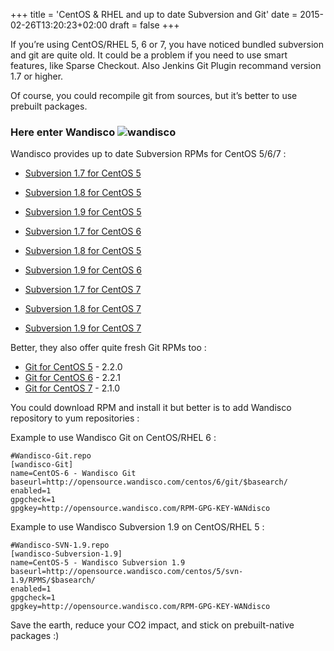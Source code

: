 +++
title = 'CentOS & RHEL and up to date Subversion and Git'
date = 2015-02-26T13:20:23+02:00
draft = false
+++

If you’re using CentOS/RHEL 5, 6 or 7, you have noticed bundled subversion and git are quite old. It could be a problem if you need to use smart features, like Sparse Checkout. Also Jenkins Git Plugin recommand version 1.7 or higher.

Of course, you could recompile git from sources, but it’s better to use prebuilt packages.

### Here enter Wandisco ![wandisco](https://upload.wikimedia.org/wikipedia/commons/thumb/5/5f/WANdisco_logo.svg/251px-WANdisco_logo.svg.png?20161116231409)

Wandisco provides up to date Subversion RPMs for CentOS 5/6/7 :

* [Subversion 1.7 for CentOS 5](http://opensource.wandisco.com/centos/5/svn-1.7/)
* [Subversion 1.8 for CentOS 5](http://opensource.wandisco.com/centos/5/svn-1.8/) 
* [Subversion 1.9 for CentOS 5](http://opensource.wandisco.com/centos/5/svn-1.9/)

* [Subversion 1.7 for CentOS 6](http://opensource.wandisco.com/centos/6/svn-1.7/)
* [Subversion 1.8 for CentOS 5](http://opensource.wandisco.com/centos/6/svn-1.8/)
* [Subversion 1.9 for CentOS 6](http://opensource.wandisco.com/centos/6/svn-1.9/)

* [Subversion 1.7 for CentOS 7](http://opensource.wandisco.com/centos/7/svn-1.7/)
* [Subversion 1.8 for CentOS 7](http://opensource.wandisco.com/centos/7/svn-1.8/)
* [Subversion 1.9 for CentOS 7](http://opensource.wandisco.com/centos/7/svn-1.9/)

Better, they also offer quite fresh Git RPMs too :

* [Git for CentOS 5](http://opensource.wandisco.com/centos/5/git/) - 2.2.0
* [Git for CentOS 6](http://opensource.wandisco.com/centos/6/git/) - 2.2.1 
* [Git for CentOS 7](http://opensource.wandisco.com/centos/7/git/) - 2.1.0

You could download RPM and install it but better is to add Wandisco repository to yum repositories :

Example to use Wandisco Git on CentOS/RHEL 6 :

```
#Wandisco-Git.repo
[wandisco-Git]
name=CentOS-6 - Wandisco Git
baseurl=http://opensource.wandisco.com/centos/6/git/$basearch/
enabled=1
gpgcheck=1
gpgkey=http://opensource.wandisco.com/RPM-GPG-KEY-WANdisco
```

Example to use Wandisco Subversion 1.9 on CentOS/RHEL 5 :

```
#Wandisco-SVN-1.9.repo
[wandisco-Subversion-1.9]
name=CentOS-5 - Wandisco Subversion 1.9
baseurl=http://opensource.wandisco.com/centos/5/svn-1.9/RPMS/$basearch/
enabled=1
gpgcheck=1
gpgkey=http://opensource.wandisco.com/RPM-GPG-KEY-WANdisco
```


Save the earth, reduce your CO2 impact, and stick on prebuilt-native packages :)